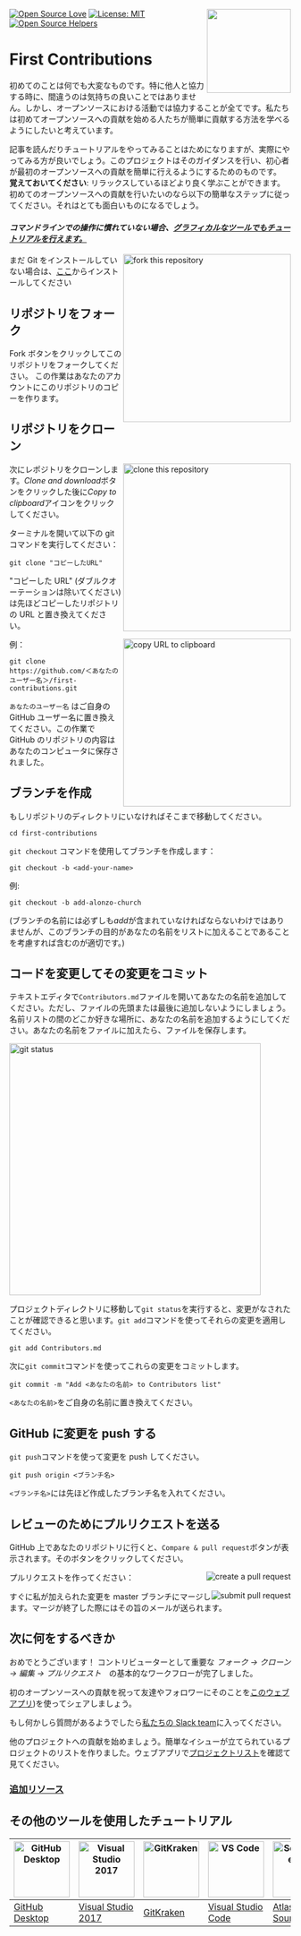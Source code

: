 [![Open Source Love](https://badges.frapsoft.com/os/v1/open-source.svg?v=103)](https://github.com/ellerbrock/open-source-badges/)
[<img align="right" width="150" src="https://firstcontributions.github.io/assets/Readme/join-slack-team.png">](https://join.slack.com/t/firstcontributors/shared_invite/zt-1hg51qkgm-Xc7HxhsiPYNN3ofX2_I8FA)
[![License: MIT](https://img.shields.io/badge/License-MIT-green.svg)](https://opensource.org/licenses/MIT)
[![Open Source Helpers](https://www.codetriage.com/roshanjossey/first-contributions/badges/users.svg)](https://www.codetriage.com/roshanjossey/first-contributions)

# First Contributions

初めてのことは何でも大変なものです。特に他人と協力する時に、間違うのは気持ちの良いことではありません。しかし、オープンソースにおける活動では協力することが全てです。私たちは初めてオープンソースへの貢献を始める人たちが簡単に貢献する方法を学べるようにしたいと考えています。

記事を読んだりチュートリアルをやってみることはためになりますが、実際にやってみる方が良いでしょう。このプロジェクトはそのガイダンスを行い、初心者が最初のオープンソースへの貢献を簡単に行えるようにするためのものです。<br>
**覚えておいてください**: リラックスしているほどより良く学ぶことができます。初めてのオープンソースへの貢献を行いたいのなら以下の簡単なステップに従ってください。それはとても面白いものになるでしょう。

#### _コマンドラインでの操作に慣れていない場合、[グラフィカルなツールでもチュートリアルを行えます。](#その他のツールを使用したチュートリアル)_

<img align="right" width="300" src="https://firstcontributions.github.io/assets/Readme/fork.png" alt="fork this repository" />

まだ Git をインストールしていない場合は、[ここ](https://help.github.com/articles/set-up-git/)からインストールしてください

## リポジトリをフォーク

Fork ボタンをクリックしてこのリポジトリをフォークしてください。
この作業はあなたのアカウントにこのリポジトリのコピーを作ります。

## リポジトリをクローン

<img align="right" width="300" src="https://firstcontributions.github.io/assets/Readme/clone.png" alt="clone this repository" />

次にレポジトリをクローンします。*Clone and download*ボタンをクリックした後に*Copy to clipboard*アイコンをクリックしてください。

ターミナルを開いて以下の git コマンドを実行してください：

```
git clone "コピーしたURL"
```

"コピーした URL" (ダブルクオーテーションは除いてください) は先ほどコピーしたリポジトリの URL と置き換えてください。

<img align="right" width="300" src="https://firstcontributions.github.io/assets/Readme/copy-to-clipboard.png" alt="copy URL to clipboard" />

例：

```
git clone https://github.com/＜あなたのユーザー名＞/first-contributions.git
```

`あなたのユーザー名` はご自身の GitHub ユーザー名に置き換えてください。この作業で GitHub のリポジトリの内容はあなたのコンピュータに保存されました。

## ブランチを作成

もしリポジトリのディレクトリにいなければそこまで移動してください。

```
cd first-contributions
```

`git checkout` コマンドを使用してブランチを作成します：

```
git checkout -b <add-your-name>
```

例:

```
git checkout -b add-alonzo-church
```

(ブランチの名前には必ずしも*add*が含まれていなければならないわけではありませんが、このブランチの目的があなたの名前をリストに加えることであることを考慮すれば含むのが適切です。)

## コードを変更してその変更をコミット

テキストエディタで`Contributors.md`ファイルを開いてあなたの名前を追加してください。ただし、ファイルの先頭または最後に追加しないようにしましょう。名前リストの間のどこか好きな場所に、あなたの名前を追加するようにしてください。あなたの名前をファイルに加えたら、ファイルを保存します。

<img align="float: right;" width="450" src="https://firstcontributions.github.io/assets/Readme/git-status.png" alt="git status" />

プロジェクトディレクトリに移動して`git status`を実行すると、変更がなされたことが確認できると思います。`git add`コマンドを使ってそれらの変更を適用してください。

```
git add Contributors.md
```

次に`git commit`コマンドを使ってこれらの変更をコミットします。

```
git commit -m "Add <あなたの名前> to Contributors list"
```

`<あなたの名前>`をご自身の名前に置き換えてください。

## GitHub に変更を push する

`git push`コマンドを使って変更を push してください。

```
git push origin <ブランチ名>
```

`<ブランチ名>`には先ほど作成したブランチ名を入れてください。

## レビューのためにプルリクエストを送る

GitHub 上であなたのリポジトリに行くと、`Compare & pull request`ボタンが表示されます。そのボタンをクリックしてください。

<img style="float: right;" src="https://firstcontributions.github.io/assets/Readme/compare-and-pull.png" alt="create a pull request" />

プルリクエストを作ってください：

<img style="float: right;" src="https://firstcontributions.github.io/assets/Readme/submit-pull-request.png" alt="submit pull request" />

すぐに私が加えられた変更を master ブランチにマージします。マージが終了した際にはその旨のメールが送られます。

## 次に何をするべきか

おめでとうございます！ コントリビューターとして重要な *フォーク -> クローン -> 編集 -> プルリクエスト*　の基本的なワークフローが完了しました。

初のオープンソースへの貢献を祝って友達やフォロワーにそのことを[このウェブアプリ](https://firstcontributions.github.io/#social-share))を使ってシェアしましょう。

もし何かしら質問があるようでしたら[私たちの Slack team](https://firstcontributors.slack.com/join/shared_invite/enQtMzE1MTYwNzI3ODQ0LTZiMDA2OGI2NTYyNjM1MTFiNTc4YTRhZTg4OWZjMzA0ZWZmY2UxYzVkMzI1ZmVmOWI4ODdkZWQwNTM2NDVmNjY)に入ってください。

他のプロジェクトへの貢献を始めましょう。簡単なイシューが立てられているプロジェクトのリストを作りました。ウェブアプリで[プロジェクトリスト](https://firstcontributions.github.io/#project-list)を確認て見てください。

### [追加リソース](../additional-material/git_workflow_scenarios/additional-material.md)

## その他のツールを使用したチュートリアル

| <a href="../gui-tool-tutorials/github-desktop-tutorial.md"><img alt="GitHub Desktop" src="https://desktop.github.com/images/desktop-icon.svg" width="100"></a> | <a href="../gui-tool-tutorials/github-windows-vs2017-tutorial.md"><img alt="Visual Studio 2017" src="https://upload.wikimedia.org/wikipedia/commons/c/cd/Visual_Studio_2017_Logo.svg" width="100"></a> | <a href="../gui-tool-tutorials/gitkraken-tutorial.md"><img alt="GitKraken" src="https://firstcontributions.github.io/assets/gui-tool-tutorials/gitkraken-tutorial/gk-icon.png" width="100"></a> | <a href="../gui-tool-tutorials/github-windows-vs-code-tutorial.md"><img alt="VS Code" src="https://upload.wikimedia.org/wikipedia/commons/2/2d/Visual_Studio_Code_1.18_icon.svg" width=100></a> | <a href="../gui-tool-tutorials/sourcetree-macos-tutorial.md"><img alt="Sourcetree App" src="https://wac-cdn.atlassian.com/dam/jcr:81b15cde-be2e-4f4a-8af7-9436f4a1b431/Sourcetree-icon-blue.svg" width=100></a> | <a href="../gui-tool-tutorials/github-windows-intellij-tutorial.md"><img alt="IntelliJ IDEA" src="https://upload.wikimedia.org/wikipedia/commons/thumb/9/9c/IntelliJ_IDEA_Icon.svg/512px-IntelliJ_IDEA_Icon.svg.png" width=100></a> |
| -------------------------------------------------------------------------------------------------------------------------------------------------------------- | ------------------------------------------------------------------------------------------------------------------------------------------------------------------------------------------------------ | ----------------------------------------------------------------------------------------------------------------------------------------------------------------------------------------------- | ----------------------------------------------------------------------------------------------------------------------------------------------------------------------------------------------- | --------------------------------------------------------------------------------------------------------------------------------------------------------------------------------------------------------------- | ----------------------------------------------------------------------------------------------------------------------------------------------------------------------------------------------------------------------------------- |
| [GitHub Desktop](../gui-tool-tutorials/github-desktop-tutorial.md)                                                                                             | [Visual Studio 2017](../gui-tool-tutorials/github-windows-vs2017-tutorial.md)                                                                                                                          | [GitKraken](../gui-tool-tutorials/gitkraken-tutorial.md)                                                                                                                                        | [Visual Studio Code](../gui-tool-tutorials/github-windows-vs-code-tutorial.md)                                                                                                                  | [Atlassian Sourcetree](../gui-tool-tutorials/sourcetree-macos-tutorial.md)                                                                                                                                      | [IntelliJ IDEA](../gui-tool-tutorials/github-windows-intellij-tutorial.md)                                                                                                                                                          |
